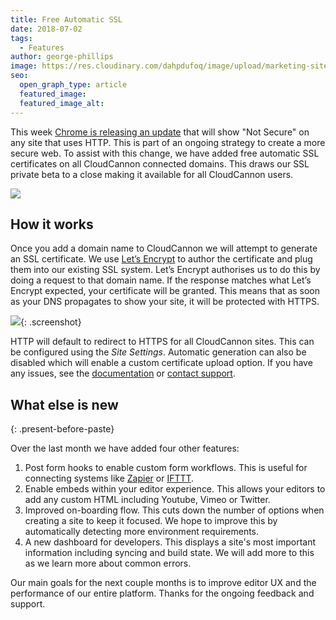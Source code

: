 ```yaml
---
title: Free Automatic SSL
date: 2018-07-02
tags:
  - Features
author: george-phillips
image: https://res.cloudinary.com/dahpdufoq/image/upload/marketing-site/blog/uploads/blog-plasma-orb.jpg
seo:
  open_graph_type: article
  featured_image:
  featured_image_alt:
---
```


This week [Chrome is releasing an update](https://security.googleblog.com/2018/02/a-secure-web-is-here-to-stay.html) that will show "Not Secure" on any site that uses HTTP. This is part of an ongoing strategy to create a more secure web. To assist with this change, we have added free automatic SSL certificates on all CloudCannon connected domains. This draws our SSL private beta to a close making it available for all CloudCannon users.

![](https://res.cloudinary.com/dahpdufoq/image/upload/marketing-site/blog/assets/blog/free-automatic-ssl/treatment-of-http-pages1x.png)

## How it works

Once you add a domain name to CloudCannon we will attempt to generate an SSL certificate. We use [Let’s Encrypt](https://letsencrypt.org/) to author the certificate and plug them into our existing SSL system. Let’s Encrypt authorises us to do this by doing a request to that domain name. If the response matches what Let’s Encrypt expected, your certificate will be granted. This means that as soon as your DNS propagates to show your site, it will be protected with HTTPS.

![](https://res.cloudinary.com/dahpdufoq/image/upload/marketing-site/blog/assets/blog/free-automatic-ssl/f1c251082b2ed18c0769acfd4c61f8ad.png){: .screenshot}

HTTP will default to redirect to HTTPS for all CloudCannon sites. This can be configured using the *Site Settings*. Automatic generation can also be disabled which will enable a custom certificate upload option. If you have any issues, see the [documentation](https://docs.cloudcannon.com/ssl/letsencrypt/#doc) or [contact support](/contact/).

## What else is new
{: .present-before-paste}

Over the last month we have added four other features:

1. Post form hooks to enable custom form workflows. This is useful for connecting systems like [Zapier](https://zapier.com/) or [IFTTT](https://ifttt.com/).
2. Enable embeds within your editor experience. This allows your editors to add any custom HTML including Youtube, Vimeo or Twitter.
3. Improved on-boarding flow. This cuts down the number of options when creating a site to keep it focused. We hope to improve this by automatically detecting more environment requirements.
4. A new dashboard for developers. This displays a site's most important information including syncing and build state. We will add more to this as we learn more about common errors.

Our main goals for the next couple months is to improve editor UX and the performance of our entire platform. Thanks for the ongoing feedback and support.